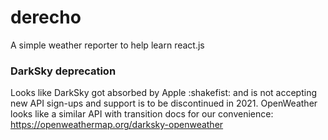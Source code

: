 # derecho
A simple weather reporter to help learn react.js

### DarkSky deprecation
Looks like DarkSky got absorbed by Apple :shakefist: and is not accepting new API sign-ups and support is to be discontinued in 2021.
OpenWeather looks like a similar API with transition docs for our convenience: https://openweathermap.org/darksky-openweather
